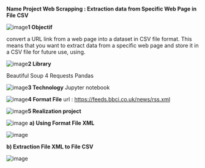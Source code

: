 **Name Project Web Scrapping : Extraction data from Specific Web Page in File CSV**

![image](https://github.com/user-attachments/assets/807daa76-d335-40a6-8d27-00f3e6833ecc)**1 Objectif** 

convert a URL link from a web page into a dataset in CSV file format.
This means that you want to extract data from a specific web page and store it in a CSV file for future use, using.

![image](https://github.com/user-attachments/assets/0d0f570d-ccfb-4b01-ae9c-29cccaef5fae)**2 Library**

Beautiful Soup 4
Requests
Pandas

![image](https://github.com/user-attachments/assets/7efcfd62-f0f6-464f-bff8-0acafbca0255)**3 Technology**
Jupyter notebook

![image](https://github.com/user-attachments/assets/58436666-e813-438c-b96a-d58b563c64a9)**4 Format File**
url : https://feeds.bbci.co.uk/news/rss.xml

![image](https://github.com/user-attachments/assets/2a17c6d4-02d3-4590-a29d-0acc6a539322)**5 Realization project**


 ![image](https://github.com/user-attachments/assets/4b61d03b-bce5-4dc4-bea8-d52b7ddbf782) **a) Using Format File XML**

![image](https://github.com/user-attachments/assets/25d1d8c0-b8a5-432e-9716-0c7d897c693e)

**b) Extraction File XML to File CSV**


![image](https://github.com/user-attachments/assets/42c15c45-e697-4e91-bba6-fdad947cfcca)

